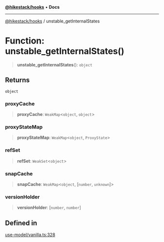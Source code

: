 [**@hikestack/hooks**](/official/reference/hooks/index.md) • **Docs**

***

[@hikestack/hooks](/official/reference/hooks/globals.md) / unstable\_getInternalStates

# Function: unstable\_getInternalStates()

> **unstable\_getInternalStates**(): `object`

## Returns

`object`

### proxyCache

> **proxyCache**: `WeakMap`\<`object`, `object`\>

### proxyStateMap

> **proxyStateMap**: `WeakMap`\<`object`, `ProxyState`\>

### refSet

> **refSet**: `WeakSet`\<`object`\>

### snapCache

> **snapCache**: `WeakMap`\<`object`, [`number`, `unknown`]\>

### versionHolder

> **versionHolder**: [`number`, `number`]

## Defined in

[use-model/vanilla.ts:328](https://github.com/hikestack/hike/blob/5b5a0ebd12d6185b553ab0b289e36e1190d78992/packages/hooks/src/use-model/vanilla.ts#L328)
